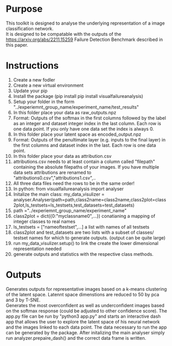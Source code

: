 # Purpose
This toolkit is designed to analyse the underlying representation of a image classification network.  
It is designed to be compatable with the outputs of the https://arxiv.org/abs/2211.15259 Failure Detection Benchmark described in this paper.
# Instructions

1) Create a new fodler  
2) Create a new virtual environment  
3) Update your pip  
4) Install the package (pip install  pip install visualfailureanalysis)  
5) Setup your folder in the form "../experiemnt_group_name/experiment_name/test_results"  
6) In this folder place your data as raw_outputs.npz  
7)  Format: Outputs of the softmax in the first columns followed by the label as an integer and dataset integer index in the last column. Each row is one data point. If you only have one data set the index is always 0.  
8) In this folder place your latent space as encoded_output.npz  
9) Format: Outputs of the penultimate layer (e.g. inputs to the final layer) in the first columns and dataset index in the last. Each row is one data point.   
10) In this folder place your data as attribution.csv
11) attributions.csv needs to at least contain a column called "filepath" containing the absolute filepaths of your images. If you have multiple data sets attributions are renamed to "attributions0.csv","attributions1.csv",..  
12) All three data files need the rows to be in the same order!  
13) In python: from visualfailureanalysis import analyser  
14) Initalize the main class: my_data_visulizer = analyser.Analyser(path=path,class2name=class2name,class2plot=class2plot,ls_testsets=ls_testsets,test_datasets=test_datasets)  
15) path ="../experiemnt_group_name/experiment_name"  
16) class2plot = dict({0:"myclassname0",...}) conatianing a mapping of integer classes to real names   
17) ls_testsets = ["nameoftestset",...] a list with names of all testsets  
18) class2plot and test_datasets are two lists with a subset of classes/ testset names for which to generate outputs. (output can be quite large)  
19) run my_data_visulizer.setup() to link the create the lower dimensional representation needed  
20) generate outputs and statistics with the respective class methods.  

# Outputs

Generates outputs for representative images based on a k-means clustering of the latent space. Latennt space dimenstions are reduced to 50 by pca and 3 by T-SNE.   
Generates the most overconfident as well as underconfident images based on the softmax response (could be adjusted to other confidence score).
The app.py file can be run by "python3 app.py" and starts an interactive dash app that allows the user to explore the latent space of his neural network and the images linked to each data point. The data necessary to run the app can be generated by the package. After initalizing the main analyser simply run analyzer.prepaire_dash() and the correct data frame is written.
